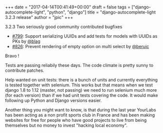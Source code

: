 +++
date = "2017-04-14T00:41:49+00:00"
draft = false
tags = ["django-autocomplete-light", "python", "django"]
title = "django-autocomplete-light 3.2.3 release"
author = "jpic"
+++

3.2.3 Two seriously good community contributed bugfixes

- [#799](https://github.com/yourlabs/django-autocomplete-light/issues/799): Support serializing UUIDs and add tests for models with UUIDs as PKs by [@blag](https://github.com/blag)
- [#826](https://github.com/yourlabs/django-autocomplete-light/issues/826): Prevent rendering of empty option on multi select by [@beruic](https://github.com/beruic)

Bravo !

Tests are passing reliabily these days. The code climate is pretty sunny to contribute patches. 

Help wanted on unit tests: there is a bunch of units and currently everything is tested together with selenium. This works but that means when we test django 1.8 to 1.12 (master, not passing) we need to run selenium much more (for each version) than if we had unit tests covering the code. It would make following up Python and Django versions easier.

Another thing you might want to know, is that during the last year YourLabs has been acting as a non profit sports club in France and has been making websites for free for people who have good projects to live from being themselves but no money to invest "hacking local economy".
